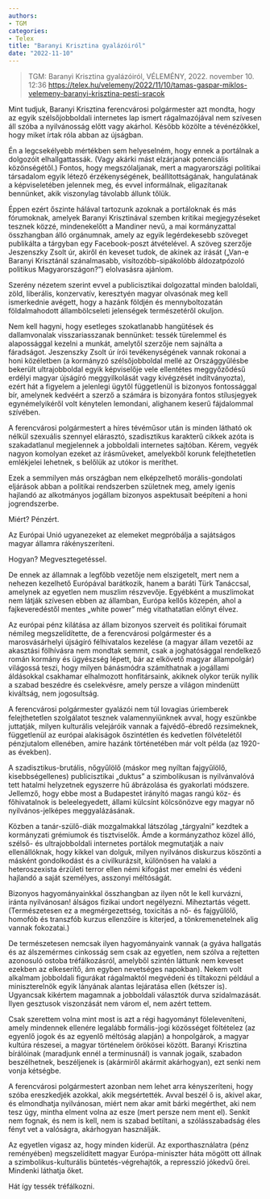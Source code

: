 ```yaml
---
authors:
- TGM
categories:
- Telex
title: "Baranyi Krisztina gyalázóiról"
date: "2022-11-10"
---
```


> TGM: Baranyi Krisztina gyalázóiról, VÉLEMÉNY, 
> 2022. november 10.  12:36
> https://telex.hu/velemeny/2022/11/10/tamas-gaspar-miklos-velemeny-baranyi-krisztina-pesti-sracok

Mint tudjuk, Baranyi Krisztina ferencvárosi polgármester azt mondta, hogy az egyik szélsőjobboldali internetes lap ismert rágalmazójával nem szívesen áll szóba a nyilvánosság előtt vagy akárhol. Később közölte a tévénézőkkel, hogy miket írtak róla abban az újságban.

Én a legcsekélyebb mértékben sem helyeselném, hogy ennek a portálnak a dolgozóit elhallgattassák. (Vagy akárki mást elzárjanak potenciális közönségétől.) Fontos, hogy megszólaljanak, mert a magyarországi politikai társadalom egyik létező érzékenységének, beállítottságának, hangulatának a képviseletében jelennek meg, és evvel informálnak, eligazítanak bennünket, akik viszonylag távolabb állunk tőlük.

Éppen ezért őszinte hálával tartozunk azoknak a portáloknak és más fórumoknak, amelyek Baranyi Krisztinával szemben kritikai megjegyzéseket tesznek közzé, mindenekelőtt a Mandiner nevű, a mai kormányzattal összhangban álló orgánumnak, amely az egyik legérdekesebb szöveget publikálta a tárgyban egy Facebook-poszt átvételével. A szöveg szerzője Jeszenszky Zsolt úr, akiről én keveset tudok, de akinek az írását („Van-e Baranyi Krisztánál szánalmasabb, visítozóbb-sipákolóbb áldozatpózoló politikus Magyarországon?”) elolvasásra ajánlom.

Szerény nézetem szerint evvel a publicisztikai dolgozattal minden baloldali, zöld, liberális, konzervatív, keresztyén magyar olvasónak meg kell ismerkednie avégett, hogy a hazánk földjén és mennyboltozatán földalmahodott állambölcseleti jelenségek természetéről okuljon.

Nem kell hagyni, hogy esetleges szokatlanabb hangütések és dallamvonalak visszariasszanak bennünket: tessék türelemmel és alapossággal kezelni a munkát,
amelytől szerzője nem sajnálta a fáradságot. Jeszenszky Zsolt úr írói tevékenységének vannak rokonai a honi közéletben (a kormányzó szélsőjobboldal mellé az Országgyűlésbe bekerült ultrajobboldal egyik képviselője vele ellentétes meggyőződésű erdélyi magyar újságíró meggyilkolását vagy kivégzését indítványozta), ezért hát a figyelem a jelenlegi ügytől függetlenül is bizonyos fontossággal bír, amelynek kedvéért a szerző a számára is bizonyára fontos stílusjegyek egynémelyikéről volt kénytelen lemondani, alighanem keserű fájdalommal szívében.

A ferencvárosi polgármestert a híres tévéműsor után is  minden látható ok nélkül  szexuális szennyel elárasztó, szadisztikus karakterű cikkek azóta is szakadatlanul
megjelennek a jobboldali internetes sajtóban. Kérem, vegyék nagyon komolyan ezeket az írásműveket, amelyekből korunk felejthetetlen emlékjelei lehetnek, s
belőlük az utókor is meríthet.

Ezek a semmilyen más országban nem elképzelhető morális-gondolati eljárások abban a politikai rendszerben születnek meg, amely igenis hajlandó az alkotmányos jogállam bizonyos aspektusait beépíteni a honi jogrendszerbe.

Miért?
Pénzért.

Az Európai Unió ugyanezeket az elemeket megpróbálja a sajátságos magyar államra rákényszeríteni.

Hogyan?
Megvesztegetéssel.

De ennek az államnak a legfőbb vezetője nem elszigetelt, mert nem a nehezen kezelhető Európával barátkozik, hanem a baráti Türk Tanáccsal, amelynek az egyetlen nem muszlim részvevője. Egyébként a muszlimokat nem látják szívesen ebben az államban, Európa kellős közepén, ahol a fajkeveredéstől mentes „white power” még vitathatatlan előnyt élvez.

Az európai pénz kilátása az állam bizonyos szerveit és politikai fórumait némileg megszelídítette, de a ferencvárosi polgármester  és a marosvásárhelyi újságíró  félhivatalos kezelése (a magyar állam vezetői az akasztási fölhívásra nem mondtak semmit, csak a joghatósággal rendelkező román kormány és ügyészség lépett, bár az elkövető magyar állampolgár) világossá teszi, hogy milyen bánásmódra számíthatnak a jogállami áldásokkal csakhamar elhalmozott honfitársaink, akiknek olykor terük nyílik a szabad beszédre és cselekvésre, amely persze a világon mindenütt kiváltság, nem jogosultság.

A ferencvárosi polgármester gyalázói  nem túl lovagias úriemberek  felejthetetlen szolgálatot tesznek valamennyiünknek avval, hogy eszünkbe juttatják, milyen kulturális velejáróik vannak a fajvédő-ébredő rezsimeknek, függetlenül az európai alakiságok őszintétlen és kedvetlen fölvételétől pénzjutalom ellenében, amire hazánk történetében már volt példa (az 1920-as években).


A szadisztikus-brutális, nőgyűlölő (máskor meg nyíltan fajgyűlölő, kisebbségellenes) publicisztikai „duktus” a szimbolikusan is nyilvánvalóvá tett hatalmi helyzetnek egyszerre hű ábrázolása és gyakorlati módszere. Jellemző, hogy ebbe most a Budapestet irányító magas rangú köz- és főhivatalnok is beleelegyedett, állami külcsínt kölcsönözve egy magyar nő nyilvános-jelképes meggyalázásának.

Közben a tanár-szülő-diák mozgalmakkal látszólag „tárgyalni” kezdtek a kormányzati grémiumok és tisztviselők. Ámde a kormányzathoz közel álló, szélső- és ultrajobboldali internetes portálok megmutatják a naiv ellenállóknak, hogy kikkel van dolguk, milyen nyilvános diskurzus köszönti a másként gondolkodást és a civilkurázsit, különösen ha valaki a heteroszexista érzületi terror ellen némi kifogást mer emelni és védeni hajlandó a saját személyes, asszonyi méltóságát.

Bizonyos hagyományainkkal összhangban az ilyen nőt le kell kurvázni, iránta  nyilvánosan!  álságos fizikai undort negélyezni. Miheztartás végett. (Természetesen ez a megmérgezettség, toxicitás a nő- és fajgyűlölő, homofób és transzfób kurzus ellenzőire is kiterjed, a tönkremenetelnek alig vannak fokozatai.)

De természetesen nemcsak ilyen hagyományaink vannak (a gyáva hallgatás és az álszemérmes cinkosság sem csak az egyetlen, nem szólva a rejtetten azonosuló ostoba tréfálkozásról, amelyből szintén láttunk nem keveset ezekben az elkeserítő, ám egyben nevetséges napokban). Nekem volt alkalmam jobboldali figurákat rágalmaktól megvédeni és tiltakozni például a miniszterelnök egyik lányának alantas lejáratása ellen (kétszer is). Ugyancsak kikértem magamnak a jobboldali választók durva szidalmazását. Ilyen gesztusok viszonzását nem várom el, nem azért tettem.

Csak szerettem volna  mint most is  azt a régi hagyományt föleleveníteni, amely mindennek ellenére legalább formális-jogi közösséget föltételez (az egyenlő jogok és az egyenlő méltóság alapján) a honpolgárok, a magyar kultúra részesei, a magyar történelem örökösei között. Baranyi Krisztina bírálóinak (maradjunk ennél a terminusnál) is vannak jogaik, szabadon beszélhetnek, beszéljenek is (akármiről akármit akárhogyan), ezt senki nem vonja kétségbe.

A ferencvárosi polgármestert azonban nem lehet arra kényszeríteni, hogy szóba ereszkedjék azokkal, akik megsértették. Avval beszél ő is, akivel akar, és elmondhatja nyilvánosan, miért nem akar  amit bárki megérthet, aki nem tesz úgy, mintha elment volna az esze (mert persze nem ment el). Senkit nem fognak, és nem is kell, nem is szabad betiltani, a szólásszabadság éles fényt vet a valóságra, akárhogyan használják.

Az egyetlen vigasz az, hogy minden kiderül. Az exporthasználatra (pénz reményében) megszelídített magyar Európa-miniszter háta mögött ott állnak a szimbolikus-kulturális büntetés-végrehajtók, a represszió jókedvű őrei.
Mindenki láthatja őket.

Hát így tessék tréfálkozni.

